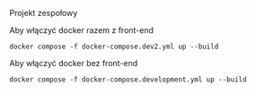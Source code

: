Projekt zespołowy

Aby włączyć docker razem z front-end
```
docker compose -f docker-compose.dev2.yml up --build
```

Aby włączyć docker bez front-end
```
docker compose -f docker-compose.development.yml up --build
```